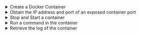 <details><summary>Create a Docker Container</summary>

The following snippet shows the minimum code that is required to request a Docker Container in a Galasa test:

```
@Dockercontainer(image="library/httpd:latest", tag="http", start=true)
public IDockercontainer container1;
```

The code creates a Docker Container with an Apache HTTP Server running on port 80. Although this does not provide much, it does give a known target HTTP Server that you can start and stop in order to test how your application responds in those circumstances.  By accessing the *container1* field, you can find the IP address and port that was used for the container. 


At the end of the test, the Docker Manager automatically stops and discards the Docker Container. If for some reason the test was not able to do this, the Docker Manager resource management routines perform the same clean up after the Galasa Ecosystem discovers the test has disappeared.

There is no limit in Galasa on how many Docker Containers can be used within a single test. The only limit is the number of Docker Containers that can be started in the Galasa Ecosystem. This limit is set by the Galasa Administrator and is typically set to the maximum number of containers that can be supported by the Docker Server or Swarm.  If there are not enough slots available for an automated run, the run is put back on the queue in *waiting* state to retry. Local test runs fail if there are not enough container slots available.
</details>

<details><summary>Obtain the IP address and port of an exposed container port</summary>

Find the IP address and port by using the following code which provisions and starts an Apache HTTP server on port 80:

```
@Dockercontainer(image="library/httpd:latest")
public IDockercontainer httpcontainer;
...
InetSocketAddress port80 = httpContainer.getFirstSocketForExposedPort(80);
```
</details>

<details><summary>Stop and Start a container</summary>

Stop and start your Apache HTTP Server to test how your application responds by using the following code:

```
@Dockercontainer(image="library/httpd:latest")
public IDockercontainer httpcontainer;
...
httpContainer.stop();

httpContainer.start();
```
</details>

<details><summary>Run a command in the container</summary>

Use the following code to execute a command within the Docker Container and return the resulting output:
```
@Dockercontainer(image="library/httpd:latest")
public IDockercontainer httpcontainer;
...
IDockerExec exec = httpContainer.exec("ls","-l","/var/log");
exec.waitForExec();
String output = exec.getCurrentOutput();
```
</details>

<details><summary>Retrieve the log of the container</summary>

Use the following code to retrieve the container log:

```
@Dockercontainer(image="library/httpd:latest")
public IDockercontainer httpcontainer;
...
String log = httpContainer.getStdOut();
```
</details>
